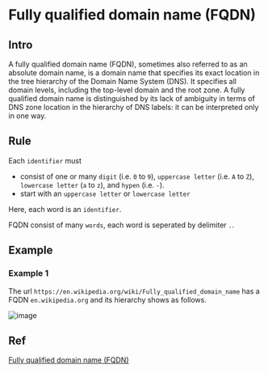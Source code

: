 # Fully qualified domain name (FQDN)
## Intro
A fully qualified domain name (FQDN), sometimes also referred to as an absolute domain name, is a domain name that specifies its exact location in the tree hierarchy of the Domain Name System (DNS). It specifies all domain levels, including the top-level domain and the root zone. A fully qualified domain name is distinguished by its lack of ambiguity in terms of DNS zone location in the hierarchy of DNS labels: it can be interpreted only in one way.

## Rule
Each `identifier` must 

+ consist of one or many `digit` (i.e. `0` to `9`), `uppercase letter` (i.e. `A` to `Z`), `lowercase letter` (`a` to `z`), and `hypen` (i.e. `-`).
+ start with an `uppercase letter` or `lowercase letter`

Here, each word is an `identifier`.

FQDN consist of many `words`, each word is seperated by delimiter `.`.

## Example
### Example 1
The url `https://en.wikipedia.org/wiki/Fully_qualified_domain_name` has a FQDN
`en.wikipedia.org` and its hierarchy shows as follows.

![image](https://github.com/user-attachments/assets/3695c578-954f-49c4-b47f-ece403377aee)

## Ref
[Fully qualified domain name (FQDN)](https://en.wikipedia.org/wiki/Fully_qualified_domain_name)
